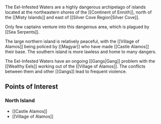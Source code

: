 
The Eel-Infested Waters are a highly dangerous archipelago of islands located at the northeastern shores of the [[Continent of Enroth]], north of the [[Misty Islands]] and east of [[Silver Cove Region|Silver Cove]].

Only few captains venture into this dangerous area, which is plagued by [[Sea Serpents]].

The large northern island is relatively peaceful, with the [[Village of Alamos]] being policed by [[Magyar]] who have made [[Castle Alamos]] their base. The southern island is more lawless and home to many dangers.

The Eel-Infested Waters have an ongoing [[Gangs|Gang]] problem with the [[Wealthy Eels]] working out of the [[Village of Alamos]]. The conflicts between them and other [[Gangs]] lead to frequent violence. 
## Points of Interest
### North Island
* [[Castle Alamos]]
* [[Village of Alamos]]

